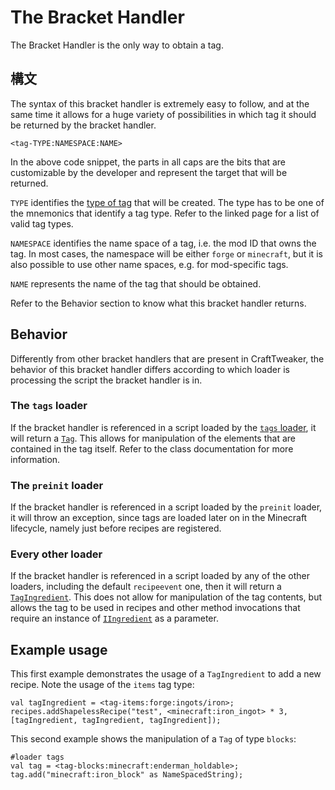 # The Bracket Handler

The Bracket Handler is the only way to obtain a tag.

## 構文
The syntax of this bracket handler is extremely easy to follow, and at the same time it allows for a huge variety of possibilities in which tag it should be returned by the bracket handler.

```zenscript
<tag-TYPE:NAMESPACE:NAME>
```

In the above code snippet, the parts in all caps are the bits that are customizable by the developer and represent the target that will be returned.

`TYPE` identifies the [type of tag](/Mods/Boson/Tags/TagType/) that will be created. The type has to be one of the mnemonics that identify a tag type. Refer to the linked page for a list of valid tag types.

`NAMESPACE` identifies the name space of a tag, i.e. the mod ID that owns the tag. In most cases, the namespace will be either `forge` or `minecraft`, but it is also possible to use other name spaces, e.g. for mod-specific tags.

`NAME` represents the name of the tag that should be obtained.

Refer to the Behavior section to know what this bracket handler returns.

## Behavior
Differently from other bracket handlers that are present in CraftTweaker, the behavior of this bracket handler differs according to which loader is processing the script the bracket handler is in.

### The `tags` loader
If the bracket handler is referenced in a script loaded by the [`tags` loader](/Mods/Boson/Loaders/Tags/), it will return a [`Tag`](/Mods/Boson/Tags/Tag/). This allows for manipulation of the elements that are contained in the tag itself. Refer to the class documentation for more information.

### The `preinit` loader
If the bracket handler is referenced in a script loaded by the `preinit` loader, it will throw an exception, since tags are loaded later on in the Minecraft lifecycle, namely just before recipes are registered.

### Every other loader
If the bracket handler is referenced in a script loaded by any of the other loaders, including the default `recipeevent` one, then it will return a [`TagIngredient`](/Mods/Boson/Tags/TagIngredient/). This does not allow for manipulation of the tag contents, but allows the tag to be used in recipes and other method invocations that require an instance of [`IIngredient`](/Vanilla/Variable_Types/IIngredient/) as a parameter.

## Example usage

This first example demonstrates the usage of a `TagIngredient` to add a new recipe. Note the usage of the `items` tag type:

```zenscript
val tagIngredient = <tag-items:forge:ingots/iron>;
recipes.addShapelessRecipe("test", <minecraft:iron_ingot> * 3, [tagIngredient, tagIngredient, tagIngredient]);
```

This second example shows the manipulation of a `Tag` of type `blocks`:

```zenscript
#loader tags
val tag = <tag-blocks:minecraft:enderman_holdable>;
tag.add("minecraft:iron_block" as NameSpacedString);
```
